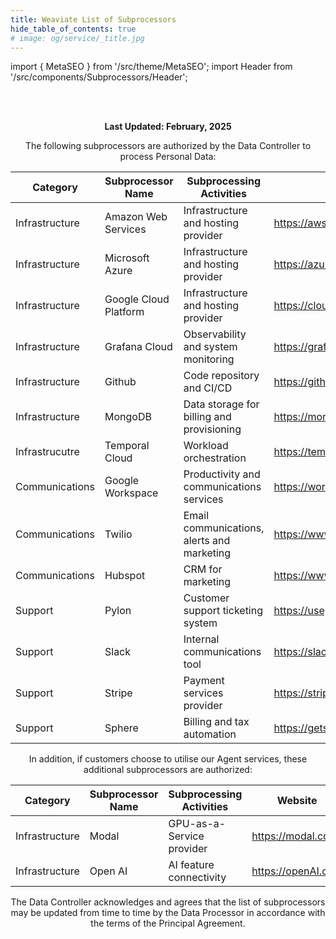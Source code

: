 ```yaml
---
title: Weaviate List of Subprocessors
hide_table_of_contents: true
# image: og/service/_title.jpg
---
```


import { MetaSEO } from '/src/theme/MetaSEO';
import Header from '/src/components/Subprocessors/Header';

<MetaSEO img="og/service/_title.jpg" />

<Header/>
<br></br>



<div className ="subprocessors">

**Last Updated: February, 2025**

The following subprocessors are authorized by the Data Controller to process Personal Data:


| Category | Subprocessor Name | Subprocessing Activities | Website |
|-----------|----------|--------------|-------------------|
| Infrastructure | Amazon Web Services | Infrastructure and hosting provider | https://aws.amazon.com |
| Infrastructure | Microsoft Azure | Infrastructure and hosting provider | https://azure.microsoft.com |
| Infrastructure | Google Cloud Platform | Infrastructure and hosting provider | https://cloud.google.com |
| Infrastructure | Grafana Cloud | Observability and system monitoring | https://grafana.com |
| Infrastructure | Github | Code repository and CI/CD | https://github.com |
| Infrastructure | MongoDB | Data storage for billing and provisioning | https://mongodb.com |
| Infrastrucutre | Temporal Cloud | Workload orchestration | https://temporal.io | 
| Communications | Google Workspace | Productivity and communications services | https://workspace.google.com |
| Communications | Twilio | Email communications, alerts and marketing | https://www.twilio.com |
| Communications | Hubspot | CRM for marketing | https://www.hubspot.com |
| Support | Pylon | Customer support ticketing system | https://usepylon.com |
| Support | Slack | Internal communications tool | https://slack.com |
| Support | Stripe | Payment services provider | https://stripe.com |
| Support | Sphere | Billing and tax automation | https://getsphere.com |


In addition, if customers choose to utilise our Agent services, these additional subprocessors are authorized:


| Category | Subprocessor Name | Subprocessing Activities | Website |
|-----------|----------|--------------|-------------------|
| Infrastructure | Modal | GPU-as-a-Service provider | https://modal.com |
| Infrastructure | Open AI | AI feature connectivity | https://openAI.com |


The Data Controller acknowledges and agrees that the list of subprocessors may be updated from time to time by the Data Processor in accordance with the terms of the Principal Agreement.

</div>
